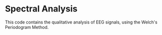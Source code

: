 # Spectral Analysis
This code contains the qualitative analysis of EEG signals, using the Welch's Periodogram Method.
